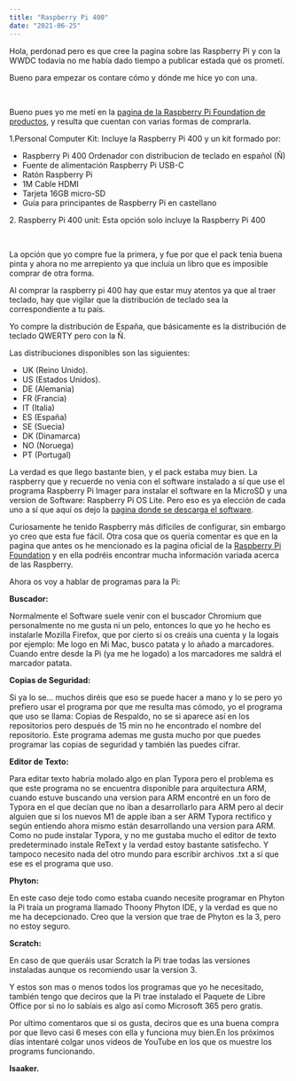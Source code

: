 ```yaml
---
title: "Raspberry Pi 400"
date: "2021-06-25"
---
```


Hola, perdonad pero es que cree la pagina sobre las Raspberry Pi y con la WWDC todavía no me había dado tiempo a publicar estada qué os prometí.

Bueno para empezar os contare cómo y dónde me hice yo con una.

 

Bueno pues yo me metí en la [pagina de la Raspberry Pi Foundation de productos](https://www.raspberrypi.org/products/), y resulta que cuentan con varias formas de comprarla.

1.Personal Computer Kit: Incluye la Raspberry Pi 400 y un kit formado por:

- Raspberry Pi 400 Ordenador con distribucion de teclado en español (Ñ)
- Fuente de alimentación Raspberry Pi USB-C
- Ratón Raspberry Pi
- 1M Cable HDMI
- Tarjeta 16GB micro-SD
- Guía para principantes de Raspberry Pi en castellano

2\. Raspberry Pi 400 unit: Esta opción solo incluye la Raspberry Pi 400

 

La opción que yo compre fue la primera, y fue por que el pack tenia buena pinta y ahora no me arrepiento ya que incluía un libro que es imposible comprar de otra forma.

Al comprar la raspberry pi 400 hay que estar muy atentos ya que al traer teclado, hay que vigilar que la distribución de teclado sea la correspondiente a tu país.

Yo compre la distribución de España, que básicamente es la distribución de teclado QWERTY pero con la Ñ.

Las distribuciones disponibles son las siguientes:

- UK (Reino Unido).
- US (Estados Unidos).
- DE (Alemania)
- FR (Francia)
- IT (Italia)
- ES (España)
- SE (Suecia)
- DK (Dinamarca)
- NO (Noruega)
- PT (Portugal)

La verdad es que llego bastante bien, y el pack estaba muy bien. La raspberry que y recuerde no venia con el software instalado a sí que use el programa Raspberry Pi Imager para instalar el software en la MicroSD y una version de Software: Raspberry Pi OS Lite. Pero eso es ya elección de cada uno a sí que aquí os dejo la [pagina donde se descarga el software](https://www.raspberrypi.org/software/operating-systems/#raspberry-pi-os-32-bit).

Curiosamente he tenido Raspberry más difíciles de configurar, sin embargo yo creo que esta fue fácil. Otra cosa que os quería comentar es que en la pagina que antes os he mencionado es la pagina oficial de la [Raspberry Pi Foundation](https://www.raspberrypi.org/) y en ella podréis encontrar mucha información variada acerca de las Raspberry.

Ahora os voy a hablar de programas para la Pi:

**Buscador:**

Normalmente el Software suele venir con el buscador Chromium que personalmente no me gusta ni un pelo, entonces lo que yo he hecho es instalarle Mozilla Firefox, que por cierto si os creáis una cuenta y la logais por ejemplo: Me logo en Mi Mac, busco patata y lo añado a marcadores. Cuando entre desde la Pi (ya me he logado) a los marcadores me saldrá el marcador patata.

**Copias de Seguridad:**

Si ya lo se... muchos diréis que eso se puede hacer a mano y lo se pero yo prefiero usar el programa por que me resulta mas cómodo, yo el programa que uso se llama: Copias de Respaldo, no se si aparece así en los repositorios pero después de 15 min no he encontrado el nombre del repositorio. Este programa ademas me gusta mucho por que puedes programar las copias de seguridad y también las puedes cifrar.

**Editor de Texto:**

Para editar texto habría molado algo en plan Typora pero el problema es que este programa no se encuentra disponible para arquitectura ARM, cuando estuve buscando una version para ARM encontré en un foro de Typora en el que decían que no iban a desarrollarlo para ARM pero al decir alguien que si los nuevos M1 de apple iban a ser ARM Typora rectifico y según entiendo ahora mismo están desarrollando una version para ARM. Como no pude instalar Typora, y no me gustaba mucho el editor de texto predeterminado instale ReText y la verdad estoy bastante satisfecho. Y tampoco necesito nada del otro mundo para escribir archivos .txt a sí que ese es el programa que uso.

**Phyton:**

En este caso deje todo como estaba cuando necesite programar en Phyton la Pi traía un programa llamado Thoony Phyton IDE, y la verdad es que no me ha decepcionado. Creo que la version que trae de Phyton es la 3, pero no estoy seguro.

**Scratch:**

En caso de que queráis usar Scratch la Pi trae todas las versiones instaladas aunque os recomiendo usar la version 3.

Y estos son mas o menos todos los programas que yo he necesitado, también tengo que deciros que la Pi trae instalado el Paquete de Libre Office por si no lo sabíais es algo así como Microsoft 365 pero gratis.

Por ultimo comentaros que si os gusta, deciros que es una buena compra por que llevo casi 6 meses con ella y funciona muy bien.En los próximos días intentaré colgar unos videos de YouTube en los que os muestre los programs funcionando.

**Isaaker.**
